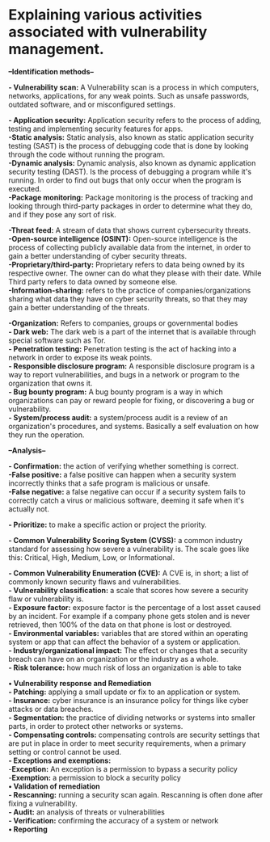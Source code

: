 # **Explaining various activities associated with vulnerability management.**

**–Identification methods–**

**\- Vulnerability scan:** A Vulnerability scan is a process in which computers, networks, applications, for any weak points. Such as unsafe passwords, outdated software, and or misconfigured settings.

**\- Application security:** Application security refers to the process of adding, testing and implementing security features for apps.  
**\-Static analysis:** Static analysis, also known as static application security testing (SAST) is the process of debugging code that is done by looking through the code without running the program.  
**\-Dynamic analysis:** Dynamic analysis, also known as dynamic application security testing (DAST). Is the process of debugging a program while it's running. In order to find out bugs that only occur when the program is executed.  
**\-Package monitoring:** Package monitoring is the process of tracking and looking through third-party packages in order to determine what they do, and if they pose any sort of risk.

**\-Threat feed:** A stream of data that shows current cybersecurity threats.  
**\-Open-source intelligence (OSINT):** Open-source intelligence is the process of collecting publicly available data from the internet, in order to gain a better understanding of cyber security threats.   
	**\-Proprietary/third-party:** Proprietary refers to data being owned by its respective owner. The owner can do what they please with their date. While Third party refers to data owned by someone else.   
**\-Information-sharing:** refers to the practice of companies/organizations sharing what data they have on cyber security threats, so that they may gain a better understanding of the threats.

**\-Organization:** Refers to companies, groups or governmental bodies  
**\- Dark web:** The dark web is a part of the internet that is available through special software such as Tor.  
**\- Penetration testing:** Penetration testing is the act of hacking into a network in order to expose its weak points.   
**\- Responsible disclosure program:** A responsible disclosure program is a way to report vulnerabilities, and bugs in a network or program to the organization that owns it.  
**\- Bug bounty program:** A bug bounty program is a way in which organizations can pay or reward people for fixing, or discovering a bug or vulnerability.   
**\- System/process audit:** a system/process audit is a review of an organization's procedures, and systems. Basically a self evaluation on how they run the operation.

**–Analysis–**

**\- Confirmation:** the action of verifying whether something is correct.   
	**\-False positive:** a false positive can happen when a security system incorrectly thinks that a safe program is malicious or unsafe.   
**\-False negative:** a false negative can occur if a security system fails to correctly catch a virus or malicious software, deeming it safe when it's actually not.

**\- Prioritize:** to make a specific action or project the priority.

**\- Common Vulnerability Scoring System (CVSS):** a common industry standard for assessing how severe a vulnerability is. The scale goes like this: Critical, High, Medium, Low, or Informational.

**\- Common Vulnerability Enumeration (CVE):** A CVE is, in short; a list of commonly known security flaws and vulnerabilities.   
**\- Vulnerability classification:** a scale that scores how severe a security flaw or vulnerability is.   
**\- Exposure factor:** exposure factor is the percentage of a lost asset caused by an incident. For example if a company phone gets stolen and is never retrieved, then 100% of the data on that phone is lost or destroyed.   
**\- Environmental variables:** variables that are stored within an operating system or app that can affect the behavior of a system or application.  
**\- Industry/organizational impact:** The effect or changes that a security breach can have on an organization or the industry as a whole.  
**\- Risk tolerance:** how much risk of loss an organization is able to take 

**• Vulnerability response and Remediation**  
**\- Patching:** applying a small update or fix to an application or system.   
**\- Insurance:** cyber insurance is an insurance policy for things like cyber attacks or data breaches.   
**\- Segmentation:** the practice of dividing networks or systems into smaller parts, in order to protect other networks or systems.    
**\- Compensating controls:** compensating controls are security settings that are put in place in order to meet security requirements, when a primary setting or control cannot be used.  
**\- Exceptions and exemptions:**   
	\-**Exception:** An exception is a permission to bypass a security policy  
	\-**Exemption:** a permission to block a security policy  
**• Validation of remediation**  
**\- Rescanning:** running a security scan again. Rescanning is often done after fixing a vulnerability.  
**\- Audit:** an analysis of threats or vulnerabilities  
**\- Verification:** confirming the accuracy of a system or network  
**• Reporting**